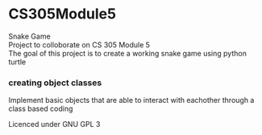 # CS305Module5
Snake Game  
Project to colloborate on CS 305 Module 5  
The goal of this project is to create a working snake game using python turtle  

### creating object classes
Implement basic objects that are able to interact with eachother through a class based coding

Licenced under GNU GPL 3  
